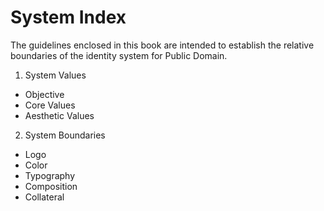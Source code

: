 # System Index

The guidelines enclosed in this book are intended to establish the relative boundaries of the identity system for Public Domain.


1. System Values
  - Objective
  - Core Values
  - Aesthetic Values
2. System Boundaries
  - Logo
  - Color
  - Typography
  - Composition
  - Collateral
